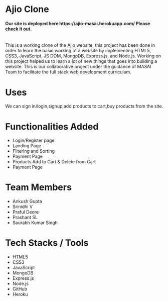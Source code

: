 # Ajio Clone
<h4>Our site is deployed here https://ajio-masai.herokuapp.com/ Please check it out.</h4>
<br/>
<!-- In this Project, we made Front end UI with HTML, CSS, JS and we added backend connectivity of database with engaging MongoDB Atlas Cloud facility, all routing is done by CRUD Calls and Google Auth feature is also implemented -->
This is a working clone of the Ajio website, this project has been done in order to learn the basic working of a website by implementing HTML5, CSS3, JavaScript, JS DOM, MongoDB, Express.js, and Node.js. 
Working on this project helped us to learn a lot of new things that goes into building a website. This is our collaborative project under the guidance of MASAI Team to facilitate the full stack web development curriculam.

# Uses
We can sign in/login,signup,add products to cart,buy products from the site.

# Functionalities Added
<ul>
  <li>Login/Register page</li>
  <li>Landing Page</li>
  <li>Filtering and Sorting</li>
  <li>Payment Page</li>
  <li>Products Add to Cart & Delete from Cart</li>
  <li>Payment Page</li>
</ul>

# Team Members
<ul>
  <li>Ankush Gupta</li>
  <li>Srinidhi V</li>
  <li>Praful Deore</li>
  <li>Prashant SL</li>
  <li>Saurabh Kumar Singh</li>
</ul>

# Tech Stacks / Tools
<ul>
  <li>HTML5</li>
  <li>CSS3</li>
  <li>JavaScript</li>
  <li>MongoDB</li>
  <li>Express.js</li>
  <li>Node.js</li>
  <li>GitHub</li>
  <li>Heroku</li>
</ul>
